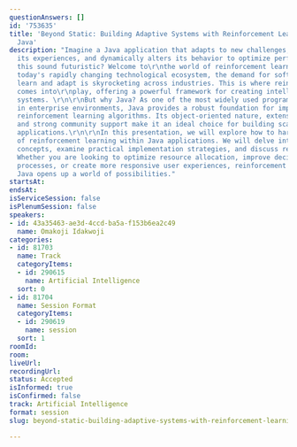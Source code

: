 ```yaml
---
questionAnswers: []
id: '753635'
title: 'Beyond Static: Building Adaptive Systems with Reinforcement Learning Using
  Java'
description: "Imagine a Java application that adapts to new challenges, learns from
  its experiences, and dynamically alters its behavior to optimize performance. Does
  this sound futuristic? Welcome to\r\nthe world of reinforcement learning in Java.\r\n\r\nIn
  today's rapidly changing technological ecosystem, the demand for software that can
  learn and adapt is skyrocketing across industries. This is where reinforcement learning
  comes into\r\nplay, offering a powerful framework for creating intelligent, self-improving
  systems. \r\n\r\nBut why Java? As one of the most widely used programming languages
  in enterprise environments, Java provides a robust foundation for implementing complex
  reinforcement learning algorithms. Its object-oriented nature, extensive libraries,
  and strong community support make it an ideal choice for building scalable and adaptive
  applications.\r\n\r\nIn this presentation, we will explore how to harness the power
  of reinforcement learning within Java applications. We will delve into the core
  concepts, examine practical implementation strategies, and discuss real-world applications.
  Whether you are looking to optimize resource allocation, improve decision-making
  processes, or create more responsive user experiences, reinforcement learning in
  Java opens up a world of possibilities."
startsAt:
endsAt:
isServiceSession: false
isPlenumSession: false
speakers:
- id: 43a35463-ae3d-4ccd-ba5a-f153b6ea2c49
  name: Omakoji Idakwoji
categories:
- id: 81703
  name: Track
  categoryItems:
  - id: 290615
    name: Artificial Intelligence
  sort: 0
- id: 81704
  name: Session Format
  categoryItems:
  - id: 290619
    name: session
  sort: 1
roomId:
room:
liveUrl:
recordingUrl:
status: Accepted
isInformed: true
isConfirmed: false
track: Artificial Intelligence
format: session
slug: beyond-static-building-adaptive-systems-with-reinforcement-learning-using-java

---
```


